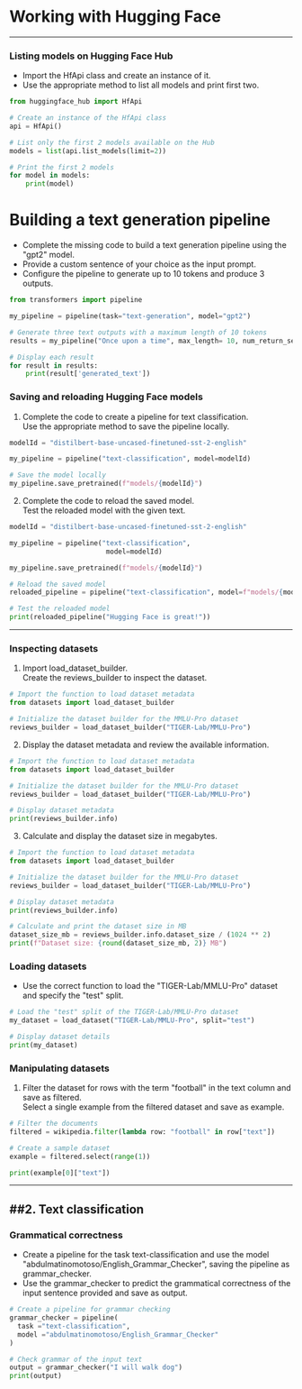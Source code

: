 # Working with Hugging Face
---
### Listing models on Hugging Face Hub
* Import the HfApi class and create an instance of it.
* Use the appropriate method to list all models and print first two.
```python
from huggingface_hub import HfApi

# Create an instance of the HfApi class
api = HfApi()

# List only the first 2 models available on the Hub
models = list(api.list_models(limit=2))

# Print the first 2 models
for model in models:
    print(model)
```
# Building a text generation pipeline
* Complete the missing code to build a text generation pipeline using the "gpt2" model.
* Provide a custom sentence of your choice as the input prompt.
* Configure the pipeline to generate up to 10 tokens and produce 3 outputs.
```python
from transformers import pipeline 

my_pipeline = pipeline(task="text-generation", model="gpt2")

# Generate three text outputs with a maximum length of 10 tokens
results = my_pipeline("Once upon a time", max_length= 10, num_return_sequences=3)

# Display each result
for result in results:
    print(result['generated_text'])
```
### Saving and reloading Hugging Face models
1. Complete the code to create a pipeline for text classification.    
Use the appropriate method to save the pipeline locally.
```python
modelId = "distilbert-base-uncased-finetuned-sst-2-english"

my_pipeline = pipeline("text-classification", model=modelId)

# Save the model locally
my_pipeline.save_pretrained(f"models/{modelId}")
```
2. Complete the code to reload the saved model.   
Test the reloaded model with the given text.
```python
modelId = "distilbert-base-uncased-finetuned-sst-2-english"

my_pipeline = pipeline("text-classification", 
                        model=modelId)

my_pipeline.save_pretrained(f"models/{modelId}")

# Reload the saved model
reloaded_pipeline = pipeline("text-classification", model=f"models/{modelId}")

# Test the reloaded model
print(reloaded_pipeline("Hugging Face is great!"))
```
---
### Inspecting datasets
1. Import load_dataset_builder.   
Create the reviews_builder to inspect the dataset.
```python
# Import the function to load dataset metadata
from datasets import load_dataset_builder

# Initialize the dataset builder for the MMLU-Pro dataset
reviews_builder = load_dataset_builder("TIGER-Lab/MMLU-Pro")
```
2. Display the dataset metadata and review the available information.
```python
# Import the function to load dataset metadata
from datasets import load_dataset_builder

# Initialize the dataset builder for the MMLU-Pro dataset
reviews_builder = load_dataset_builder("TIGER-Lab/MMLU-Pro")

# Display dataset metadata
print(reviews_builder.info)
```
3. Calculate and display the dataset size in megabytes.
```python
# Import the function to load dataset metadata
from datasets import load_dataset_builder

# Initialize the dataset builder for the MMLU-Pro dataset
reviews_builder = load_dataset_builder("TIGER-Lab/MMLU-Pro")

# Display dataset metadata
print(reviews_builder.info)

# Calculate and print the dataset size in MB
dataset_size_mb = reviews_builder.info.dataset_size / (1024 ** 2)
print(f"Dataset size: {round(dataset_size_mb, 2)} MB")
```
### Loading datasets
* Use the correct function to load the "TIGER-Lab/MMLU-Pro" dataset and specify the "test" split.
```python
# Load the "test" split of the TIGER-Lab/MMLU-Pro dataset
my_dataset = load_dataset("TIGER-Lab/MMLU-Pro", split="test")

# Display dataset details
print(my_dataset)
```
### Manipulating datasets
1. Filter the dataset for rows with the term "football" in the text column and save as filtered.   
Select a single example from the filtered dataset and save as example.
```python
# Filter the documents
filtered = wikipedia.filter(lambda row: "football" in row["text"])

# Create a sample dataset
example = filtered.select(range(1))

print(example[0]["text"])
```
---
##2. Text classification
---
### Grammatical correctness
* Create a pipeline for the task text-classification and use the model "abdulmatinomotoso/English_Grammar_Checker", saving the pipeline as grammar_checker.
* Use the grammar_checker to predict the grammatical correctness of the input sentence provided and save as output.
```Python
# Create a pipeline for grammar checking
grammar_checker = pipeline(
  task ="text-classification", 
  model ="abdulmatinomotoso/English_Grammar_Checker"
)

# Check grammar of the input text
output = grammar_checker("I will walk dog")
print(output)
```
